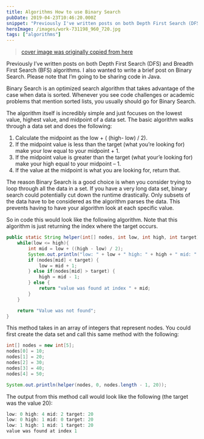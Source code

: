 ```yaml
---
title: Algorithms How to use Binary Search
pubDate: 2019-04-23T10:46:20.000Z
snippet: "Previously I've written posts on both Depth First Search (DFS) and Breadth First Search (BFS) algorithms. I also wanted to write a brief post on Binary Search. Please note t"
heroImage: /images/work-731198_960_720.jpg
tags: ["algorithms"]
---
```


> [cover image was originally copied from here](https://pixabay.com/photos/work-typing-computer-notebook-731198/)

Previously I’ve written posts on both Depth First Search (DFS) and Breadth First Search (BFS) algorithms. I also wanted to write a brief post on Binary Search. Please note that I’m going to be sharing code in Java.

Binary Search is an optimized search algorithm that takes advantage of the case when data is sorted. Whenever you see code challenges or academic problems that mention sorted lists, you usually should go for Binary Search.

The algorithm itself is incredibly simple and just focuses on the lowest value, highest value, and midpoint of a data set. The basic algorithm walks through a data set and does the following:

1.  Calculate the midpoint as the low + ( (high- low) / 2).
2.  If the midpoint value is less than the target (what you’re looking for) make your low equal to your midpoint + 1.
3.  If the midpoint value is greater than the target (what your’e looking for) make your high equal to your midpoint – 1.
4.  If the value at the midpoint is what you are looking for, return that.

The reason Binary Search is a good choice is when you consider trying to loop through all the data in a set. If you have a very long data set, binary search could potentially cut down the runtime drastically. Only subsets of the data have to be considered as the algorithm parses the data. This prevents having to have your algorithm look at each specific value.

So in code this would look like the following algorithm. Note that this algorithm is just returning the index where the target occurs.

```java
public static String helper(int[] nodes, int low, int high, int target) {
    while(low <= high){
        int mid = low + ((high - low) / 2);
        System.out.println("low: " + low + " high: " + high + " mid: " + mid + " target: " + target);
        if (nodes[mid] < target) {
            low = mid + 1;
        } else if(nodes[mid] > target) {
            high = mid - 1;
        } else {
            return "value was found at index " + mid;
        }
    }

    return "Value was not found";
}
```

This method takes in an array of integers that represent nodes. You could first create the data set and call this same method with the following:

```java
int[] nodes = new int[5];
nodes[0] = 10;
nodes[1] = 20;
nodes[2] = 30;
nodes[3] = 40;
nodes[4] = 50;

System.out.println(helper(nodes, 0, nodes.length - 1, 20));
```

The output from this method call would look like the following (the target was the value 20):

```java
low: 0 high: 4 mid: 2 target: 20
low: 0 high: 1 mid: 0 target: 20
low: 1 high: 1 mid: 1 target: 20
value was found at index 1
```
